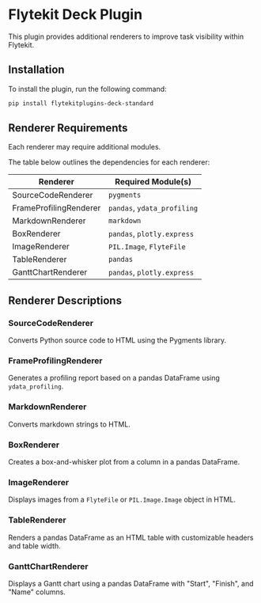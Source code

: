 # Flytekit Deck Plugin

This plugin provides additional renderers to improve task visibility within Flytekit.

## Installation

To install the plugin, run the following command:

```bash
pip install flytekitplugins-deck-standard
```

## Renderer Requirements

Each renderer may require additional modules.

The table below outlines the dependencies for each renderer:

| Renderer               | Required Module(s)                  |
|------------------------|-------------------------------------|
| SourceCodeRenderer      | `pygments`                         |
| FrameProfilingRenderer  | `pandas`, `ydata_profiling`         |
| MarkdownRenderer        | `markdown`                         |
| BoxRenderer             | `pandas`, `plotly.express`          |
| ImageRenderer           | `PIL.Image`, `FlyteFile`           |
| TableRenderer           | `pandas`                           |
| GanttChartRenderer      | `pandas`, `plotly.express`          |

## Renderer Descriptions

### SourceCodeRenderer
Converts Python source code to HTML using the Pygments library.

### FrameProfilingRenderer
Generates a profiling report based on a pandas DataFrame using `ydata_profiling`.

### MarkdownRenderer
Converts markdown strings to HTML.

### BoxRenderer
Creates a box-and-whisker plot from a column in a pandas DataFrame.

### ImageRenderer
Displays images from a `FlyteFile` or `PIL.Image.Image` object in HTML.

### TableRenderer
Renders a pandas DataFrame as an HTML table with customizable headers and table width.

### GanttChartRenderer
Displays a Gantt chart using a pandas DataFrame with "Start", "Finish", and "Name" columns.
